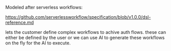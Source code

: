Modeled after serverless workflows:

https://github.com/serverlessworkflow/specification/blob/v1.0.0/dsl-reference.md

lets the customer define complex workflows to achive auth flows.
these can either be defined by the user or we can use AI to generate these workflows on the fly
for the AI to execute.
